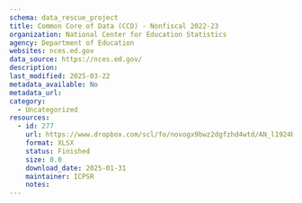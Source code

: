 ```yaml
---
schema: data_rescue_project 
title: Common Core of Data (CCD) - Nonfiscal 2022-23
organization: National Center for Education Statistics
agency: Department of Education
websites: nces.ed.gov
data_source: https://nces.ed.gov/
description: 
last_modified: 2025-03-22
metadata_available: No
metadata_url: 
category:
  - Uncategorized
resources:
  - id: 277
    url: https://www.dropbox.com/scl/fo/novogx9bwz2dgfzhd4wtd/AN_l1924ROINwkuLAXEyMfA?rlkey=77xdhzktue0emo1mec8qnosor&dl=0
    format: XLSX
    status: Finished
    size: 0.0
    download_date: 2025-01-31
    maintainer: ICPSR
    notes: 
---
```

